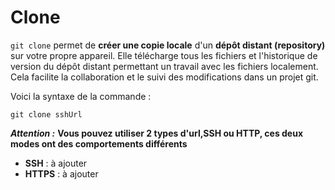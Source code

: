 # Clone

``git clone``  permet de **créer une copie locale** d'un **dépôt distant (repository)** sur votre propre appareil. Elle télécharge tous les fichiers et l'historique de version du dépôt distant permettant un travail avec les fichiers localement. Cela facilite la collaboration et le suivi des modifications dans un projet git.

Voici la syntaxe de la commande :
```git
git clone sshUrl
```

***Attention :*** **Vous pouvez utiliser 2 types d'url,SSH ou HTTP, ces deux modes ont des comportements différents**

- **SSH** :
	à ajouter
- **HTTPS** :
	à ajouter